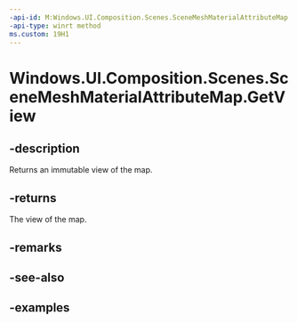 ```yaml
---
-api-id: M:Windows.UI.Composition.Scenes.SceneMeshMaterialAttributeMap.GetView
-api-type: winrt method
ms.custom: 19H1
---
```


<!-- Method syntax.
public IMapView<SceneAttributeSemantic> SceneMeshMaterialAttributeMap.GetView()
-->

# Windows.UI.Composition.Scenes.SceneMeshMaterialAttributeMap.GetView

## -description

Returns an immutable view of the map.



## -returns

The view of the map.

## -remarks

## -see-also

## -examples

